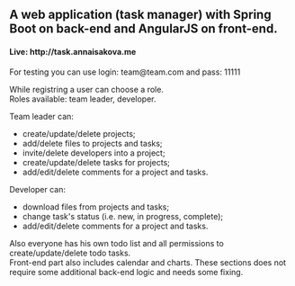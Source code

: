 <h2><strong>A web application (task manager) with Spring Boot on back-end and AngularJS on front-end.</strong></h2>

<h4>Live: http://task.annaisakova.me</h4>
<p>For testing you can use login: team@team.com and pass: 11111</p>

<p>
  While registring a user can choose a role.<br/>
  Roles available: team leader, developer.
</p>
<p>
  Team leader can:
  <ul>
    <li>create/update/delete projects;</li>
    <li>add/delete files to projects and tasks;</li>
    <li>invite/delete developers into a project;</li>
    <li>create/update/delete tasks for projects;</li>
    <li>add/edit/delete comments for a project and tasks.</li>
  </ul>
</p>
<p>
  Developer can:
  <ul>
    <li>download files from projects and tasks;</li>
    <li>change task's status (i.e. new, in progress, complete);</li>
    <li>add/edit/delete comments for a project and tasks.</li>
  </ul>
</p>
<p>
  Also everyone has his own todo list and all permissions to create/update/delete todo tasks.<br/>
  Front-end part also includes calendar and charts. These sections does not require some additional back-end logic and needs some fixing.
</p>
